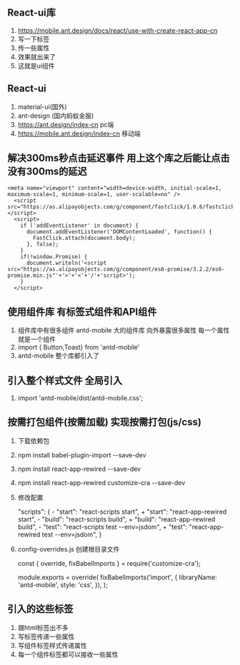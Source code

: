 
## React-ui库

1. https://mobile.ant.design/docs/react/use-with-create-react-app-cn
2. 写一下标签
3. 传一些属性
4. 效果就出来了
5. 这就是ui组件

## React-ui

1. material-ui(国外)
2. ant-design (国内蚂蚁金服)
3. https://ant.design/index-cn pc端
4. https://mobile.ant.design/index-cn 移动端


## 解决300ms秒点击延迟事件 用上这个库之后能让点击没有300ms的延迟

	<meta name="viewport" content="width=device-width, initial-scale=1, maximum-scale=1, minimum-scale=1, user-scalable=no" />
	  <script src="https://as.alipayobjects.com/g/component/fastclick/1.0.6/fastclick.js"></script>
	  <script>
	    if ('addEventListener' in document) {
	      document.addEventListener('DOMContentLoaded', function() {
	        FastClick.attach(document.body);
	      }, false);
	    }
	    if(!window.Promise) {
	      document.writeln('<script src="https://as.alipayobjects.com/g/component/es6-promise/3.2.2/es6-promise.min.js"'+'>'+'<'+'/'+'script>');
	    }
	  </script>

## 使用组件库 有标签式组件和API组件

1. 组件库中有很多组件 antd-mobile 大的组件库 向外暴露很多属性 每一个属性就是一个组件
2. import { Button,Toast} from 'antd-mobile' 
3. antd-mobile 整个库都引入了

## 引入整个样式文件 全局引入

1. import 'antd-mobile/dist/antd-mobile.css';


## 按需打包组件(按需加载) 实现按需打包(js/css)

1.  下载依赖包
2.  npm install babel-plugin-import --save-dev
3.  npm install react-app-rewired  --save-dev
4.  npm install react-app-rewired customize-cra --save-dev
4.  修改配置

	"scripts": {
		-   "start": "react-scripts start",
		+   "start": "react-app-rewired start",
		-   "build": "react-scripts build",
		+   "build": "react-app-rewired build",
		-   "test": "react-scripts test --env=jsdom",
		+   "test": "react-app-rewired test --env=jsdom",
		}



5. config-overrides.js 创建根目录文件

	const { override, fixBabelImports } = require('customize-cra');
	
	module.exports = override(
	  fixBabelImports('import', {
	    libraryName: 'antd-mobile',
	    style: 'css',
	  }),
	);

## 引入的这些标签

1. 跟html标签出不多
2. 写标签传递一些属性
3. 写组件标签样式传递属性
4. 每一个组件标签都可以接收一些属性